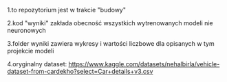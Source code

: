 1.to repozytorium jest w trakcie "budowy"

2.kod "wyniki" zakłada obecność wszystkich wytrenowanych modeli nie neuronowych

3.folder wyniki zawiera wykresy i wartości liczbowe dla opisanych w tym projekcie modeli

4.oryginalny dataset:
https://www.kaggle.com/datasets/nehalbirla/vehicle-dataset-from-cardekho?select=Car+details+v3.csv
